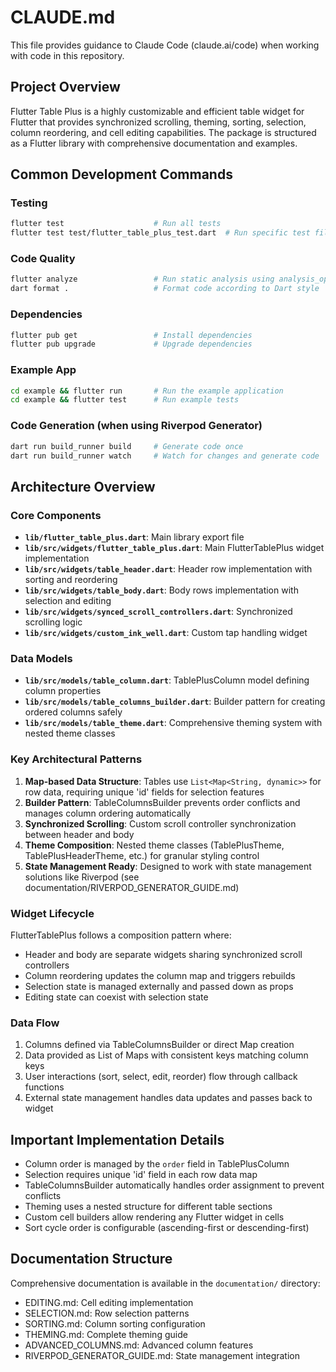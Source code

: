 # CLAUDE.md

This file provides guidance to Claude Code (claude.ai/code) when working with code in this repository.

## Project Overview

Flutter Table Plus is a highly customizable and efficient table widget for Flutter that provides synchronized scrolling, theming, sorting, selection, column reordering, and cell editing capabilities. The package is structured as a Flutter library with comprehensive documentation and examples.

## Common Development Commands

### Testing
```bash
flutter test                    # Run all tests
flutter test test/flutter_table_plus_test.dart  # Run specific test file
```

### Code Quality
```bash
flutter analyze                 # Run static analysis using analysis_options.yaml
dart format .                   # Format code according to Dart style
```

### Dependencies
```bash
flutter pub get                 # Install dependencies
flutter pub upgrade             # Upgrade dependencies
```

### Example App
```bash
cd example && flutter run       # Run the example application
cd example && flutter test      # Run example tests
```

### Code Generation (when using Riverpod Generator)
```bash
dart run build_runner build     # Generate code once
dart run build_runner watch     # Watch for changes and generate code
```

## Architecture Overview

### Core Components

- **`lib/flutter_table_plus.dart`**: Main library export file
- **`lib/src/widgets/flutter_table_plus.dart`**: Main FlutterTablePlus widget implementation
- **`lib/src/widgets/table_header.dart`**: Header row implementation with sorting and reordering
- **`lib/src/widgets/table_body.dart`**: Body rows implementation with selection and editing
- **`lib/src/widgets/synced_scroll_controllers.dart`**: Synchronized scrolling logic
- **`lib/src/widgets/custom_ink_well.dart`**: Custom tap handling widget

### Data Models

- **`lib/src/models/table_column.dart`**: TablePlusColumn model defining column properties
- **`lib/src/models/table_columns_builder.dart`**: Builder pattern for creating ordered columns safely
- **`lib/src/models/table_theme.dart`**: Comprehensive theming system with nested theme classes

### Key Architectural Patterns

1. **Map-based Data Structure**: Tables use `List<Map<String, dynamic>>` for row data, requiring unique 'id' fields for selection features
2. **Builder Pattern**: TableColumnsBuilder prevents order conflicts and manages column ordering automatically
3. **Synchronized Scrolling**: Custom scroll controller synchronization between header and body
4. **Theme Composition**: Nested theme classes (TablePlusTheme, TablePlusHeaderTheme, etc.) for granular styling control
5. **State Management Ready**: Designed to work with state management solutions like Riverpod (see documentation/RIVERPOD_GENERATOR_GUIDE.md)

### Widget Lifecycle

FlutterTablePlus follows a composition pattern where:
- Header and body are separate widgets sharing synchronized scroll controllers
- Column reordering updates the column map and triggers rebuilds
- Selection state is managed externally and passed down as props
- Editing state can coexist with selection state

### Data Flow

1. Columns defined via TableColumnsBuilder or direct Map creation
2. Data provided as List of Maps with consistent keys matching column keys
3. User interactions (sort, select, edit, reorder) flow through callback functions
4. External state management handles data updates and passes back to widget

## Important Implementation Details

- Column order is managed by the `order` field in TablePlusColumn
- Selection requires unique 'id' field in each row data map
- TableColumnsBuilder automatically handles order assignment to prevent conflicts
- Theming uses a nested structure for different table sections
- Custom cell builders allow rendering any Flutter widget in cells
- Sort cycle order is configurable (ascending-first or descending-first)

## Documentation Structure

Comprehensive documentation is available in the `documentation/` directory:
- EDITING.md: Cell editing implementation
- SELECTION.md: Row selection patterns  
- SORTING.md: Column sorting configuration
- THEMING.md: Complete theming guide
- ADVANCED_COLUMNS.md: Advanced column features
- RIVERPOD_GENERATOR_GUIDE.md: State management integration